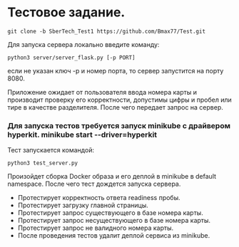 # Тестовое задание.

    git clone -b SberTech_Test1 https://github.com/Bmax77/Test.git

Для запуска сервера локально введите команду:

    python3 server/server_flask.py [-p PORT]

если не указан ключ -p и номер порта, то сервер запустится на порту 8080.

Приложение ожидает от пользователя ввода номера карты и производит проверку его корректности, допустимы цифры и пробел или тире в качестве разделителя.
После чего передает запрос на сервер.

### Для запуска тестов требуется запуск minikube c драйвером hyperkit. minikube start --driver=hyperkit
Тест запускается командой:

    python3 test_server.py

Произойдет сборка Docker образа и его деплой в minikube в default namespace.
После чего тест дождется запуска сервера.
- Протестирует корректность ответа readiness пробы.
- Протестирует загрузку главной страницы.
- Протестирует запрос существующего в базе номера карты.
- Протестирует запрос несуществующего в базе номера карты.
- Протестирует запрос не валидного номера карты.
- После проведения тестов удалит деплой сервиса из minikube.